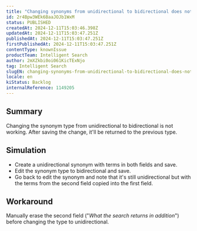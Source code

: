 ```yaml
---
title: "Changing synonyms from unidirectional to bidirectional does not work"
id: 2r4Bpw3WEk6BaaJOJb1WxM
status: PUBLISHED
createdAt: 2024-12-11T15:03:46.398Z
updatedAt: 2024-12-11T15:03:47.251Z
publishedAt: 2024-12-11T15:03:47.251Z
firstPublishedAt: 2024-12-11T15:03:47.251Z
contentType: knownIssue
productTeam: Intelligent Search
author: 2mXZkbi0oi061KicTExNjo
tag: Intelligent Search
slugEN: changing-synonyms-from-unidirectional-to-bidirectional-does-not-work
locale: en
kiStatus: Backlog
internalReference: 1149205
---
```


## Summary


Changing the synonym type from unidirectional to bidirectional is not working. After saving the change, it'll be returned to the previous type.


##

## Simulation



- Create a unidirectional synonym with terms in both fields and save.
- Edit the synonym type to bidirectional and save.
- Go back to edit the synonym and note that it's still unidirectional but with the terms from the second field copied into the first field.


##

## Workaround


Manually erase the second field ("_What the search returns in addition_") before changing the type to unidirectional.





